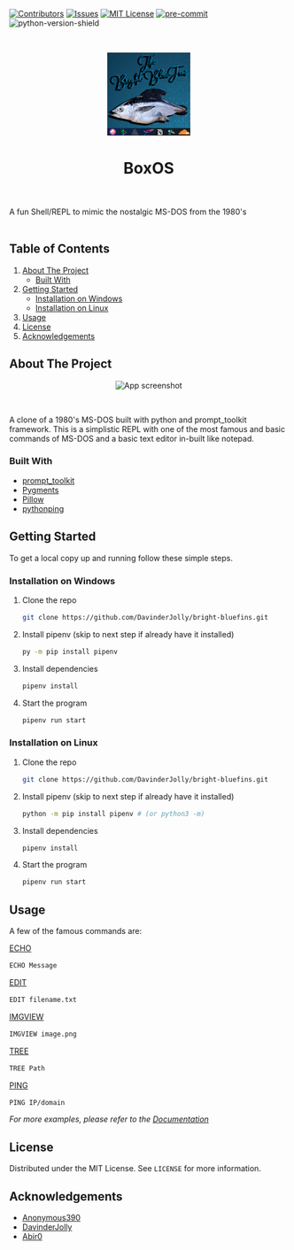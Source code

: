 <!-- SHIELDS -->

[![Contributors][contributors-shield]][contributors-url]
[![Issues][issues-shield]][issues-url]
[![MIT License][license-shield]][license-url]
[![pre-commit][pre-commit-shield]][pre-commit-url]
![python-version-shield]

<!-- PROJECT LOGO -->
<br>
<p align="center">
  <a href="https://github.com/DavinderJolly/bright-bluefins">
    <img src="docs/images/logo.png" alt="Logo" width="150" height="150">
  </a>
  <h1 align="center">BoxOS</h1>
  <br>
  <br>
  A fun Shell/REPL to mimic the nostalgic MS-DOS from the 1980's
  <br>
  <br>
</p>

<!-- TABLE OF CONTENTS -->

## Table of Contents

1. [About The Project](#about-the-project)
   - [Built With](#built-with)
1. [Getting Started](#getting-started)
   - [Installation on Windows](#Installation-on-Windows)
   - [Installation on Linux](#Installation-on-Linux)
1. [Usage](#usage)
1. [License](#license)
1. [Acknowledgements](#acknowledgements)

<!-- ABOUT THE PROJECT -->

## About The Project

<p align="center">
    <img src="docs/images/App.png" alt="App screenshot">
</p> <br>

A clone of a 1980's MS-DOS built with python and prompt_toolkit framework.
This is a simplistic REPL with one of the most famous and basic commands of MS-DOS
and a basic text editor in-built like notepad.

### Built With

- [prompt_toolkit](https://pypi.org/project/prompt-toolkit/)
- [Pygments](https://pypi.org/project/Pygments/)
- [Pillow](https://pypi.org/project/Pillow/)
- [pythonping](https://pypi.org/project/pythonping/)

<!-- GETTING STARTED -->

## Getting Started

To get a local copy up and running follow these simple steps.

### Installation on Windows

1. Clone the repo
   ```sh
   git clone https://github.com/DavinderJolly/bright-bluefins.git
   ```
1. Install pipenv (skip to next step if already have it installed)

   ```sh
   py -m pip install pipenv
   ```

1. Install dependencies

   ```sh
   pipenv install
   ```

1. Start the program
   ```sh
   pipenv run start
   ```

### Installation on Linux

1. Clone the repo

   ```sh
   git clone https://github.com/DavinderJolly/bright-bluefins.git
   ```

1. Install pipenv (skip to next step if already have it installed)

   ```sh
   python -m pip install pipenv # (or python3 -m)
   ```

1. Install dependencies

   ```sh
   pipenv install
   ```

1. Start the program
   ```sh
   pipenv run start
   ```
   <!-- USAGE EXAMPLES -->

## Usage

A few of the famous commands are:

[ECHO](/docs/ShellCommands.md#echo)

```sh
ECHO Message
```

[EDIT](/docs/ShellCommands.md#edit)

```sh
EDIT filename.txt
```

[IMGVIEW](/docs/ShellCommands.md#imgview)

```sh
IMGVIEW image.png
```

[TREE](/docs/ShellCommands.md#tree)

```sh
TREE Path
```

[PING](/docs/ShellCommands.md#ping)

```sh
PING IP/domain
```

_For more examples, please refer to the [Documentation](https://example.com)_

<!-- LICENSE -->

## License

Distributed under the MIT License. See `LICENSE` for more information.

<!-- ACKNOWLEDGEMENTS -->

## Acknowledgements

- [Anonymous390](https://github.com/Anonymous390)
- [DavinderJolly](https://github.com/DavinderJolly)
- [Abir0](https://github.com/abir0)

<!-- MARKDOWN LINKS & IMAGES -->
<!-- https://www.markdownguide.org/basic-syntax/#reference-style-links -->

[contributors-url]: https://github.com/DavinderJolly/bright-bluefins/graphs/contributors
[contributors-shield]: https://img.shields.io/github/contributors/DavinderJolly/bright-bluefins?style=flat
[issues-url]: https://github.com/DavinderJolly/bright-bluefins/issues
[issues-shield]: https://img.shields.io/github/issues/DavinderJolly/bright-bluefins?style=flat
[license-url]: https://github.com/DavinderJolly/bright-bluefins/blob/master/LICENSE.txt
[license-shield]: https://img.shields.io/github/license/DavinderJolly/bright-bluefins?style-flat
[pre-commit-url]: https://github.com/pre-commit/pre-commit
[pre-commit-shield]: https://img.shields.io/badge/pre--commit-enabled-brightgreen?logo=pre-commit&logoColor=white
[python-version-shield]: https://img.shields.io/github/pipenv/locked/python-version/DavinderJolly/Bright-Bluefins
